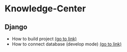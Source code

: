 # Knowledge-Center

## Django
  - How to build project [(go to link)](django/django-build-project.md)
  - How to connect database (develop mode) [(go to link)](django/django-connected-db-dev-mode.md)
